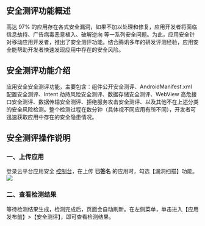 ## 安全测评功能概述

高达 97% 的应用存在各式安全漏洞，如果不加以处理和修复，应用开发者将面临信息劫持、广告病毒恶意植入、破解逆向 等一系列安全问题。为此，应用安全针对移动应用开发者，推出了安全测评功能。结合腾讯多年的研发评测经验，应用安全能帮助开发者快速发现应用中存在的安全风险。

## 安全测评功能介绍
应用安全安全测评功能，主要包含：组件公开安全测评、AndroidManifest.xml 配置安全测评、Intent 劫持风险安全测评、数据存储安全测评、WebView 高危接口安全测评、数据传输安全测评、拒绝服务攻击安全测评、以及其他不在上述分类的安全风险检测。整个检测过程在数分钟（具体视不同应用有所不同），开发者可迅速获取应用中存在的安全隐患情况。

## 安全测评操作说明

### 一、上传应用
登录云平台应用安全 [控制台](http://console.tce.fsphere.cn/legu/myapplication/index)，在上传 **已签名** 的应用时，勾选【漏洞扫描】功能。
![](http://imgcache.tcecqpoc.fsphere.cn/image/mc.qcloudimg.com/static/img/4a682b451809a555143adab01afff6a6/image.png)

### 二、查看检测结果
等待检测结果生成，检测完成后，页面会自动刷新。在左侧菜单，单击进入【应用发布前】>【安全测评】，即可查看检测结果。
